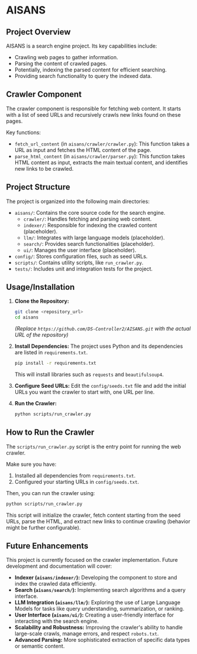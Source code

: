 # AISANS

## Project Overview

AISANS is a search engine project. Its key capabilities include:

*   Crawling web pages to gather information.
*   Parsing the content of crawled pages.
*   Potentially, indexing the parsed content for efficient searching.
*   Providing search functionality to query the indexed data.

## Crawler Component

The crawler component is responsible for fetching web content. It starts with a list of seed URLs and recursively crawls new links found on these pages.

Key functions:

*   `fetch_url_content` (in `aisans/crawler/crawler.py`): This function takes a URL as input and fetches the HTML content of the page.
*   `parse_html_content` (in `aisans/crawler/parser.py`): This function takes HTML content as input, extracts the main textual content, and identifies new links to be crawled.

## Project Structure

The project is organized into the following main directories:

*   `aisans/`: Contains the core source code for the search engine.
    *   `crawler/`:  Handles fetching and parsing web content.
    *   `indexer/`: Responsible for indexing the crawled content (placeholder).
    *   `llm/`:  Integrates with large language models (placeholder).
    *   `search/`:  Provides search functionalities (placeholder).
    *   `ui/`: Manages the user interface (placeholder).
*   `config/`: Stores configuration files, such as seed URLs.
*   `scripts/`: Contains utility scripts, like `run_crawler.py`.
*   `tests/`: Includes unit and integration tests for the project.

## Usage/Installation

1.  **Clone the Repository:**
    ```bash
    git clone <repository_url>
    cd aisans
    ```
    *(Replace `https://github.com/DS-Controller2/AISANS.git` with the actual URL of the repository)*

2.  **Install Dependencies:**
    The project uses Python and its dependencies are listed in `requirements.txt`.
    ```bash
    pip install -r requirements.txt
    ```
    This will install libraries such as `requests` and `beautifulsoup4`.

3.  **Configure Seed URLs:**
    Edit the `config/seeds.txt` file and add the initial URLs you want the crawler to start with, one URL per line.

4.  **Run the Crawler:**
    ```bash
    python scripts/run_crawler.py
    ```

## How to Run the Crawler

The `scripts/run_crawler.py` script is the entry point for running the web crawler.

Make sure you have:
1. Installed all dependencies from `requirements.txt`.
2. Configured your starting URLs in `config/seeds.txt`.

Then, you can run the crawler using:
```bash
python scripts/run_crawler.py
```

This script will initialize the crawler, fetch content starting from the seed URLs, parse the HTML, and extract new links to continue crawling (behavior might be further configurable).

## Future Enhancements

This project is currently focused on the crawler implementation. Future development and documentation will cover:

*   **Indexer (`aisans/indexer/`):** Developing the component to store and index the crawled data efficiently.
*   **Search (`aisans/search/`):** Implementing search algorithms and a query interface.
*   **LLM Integration (`aisans/llm/`):** Exploring the use of Large Language Models for tasks like query understanding, summarization, or ranking.
*   **User Interface (`aisans/ui/`):** Creating a user-friendly interface for interacting with the search engine.
*   **Scalability and Robustness:** Improving the crawler's ability to handle large-scale crawls, manage errors, and respect `robots.txt`.
*   **Advanced Parsing:** More sophisticated extraction of specific data types or semantic content.
